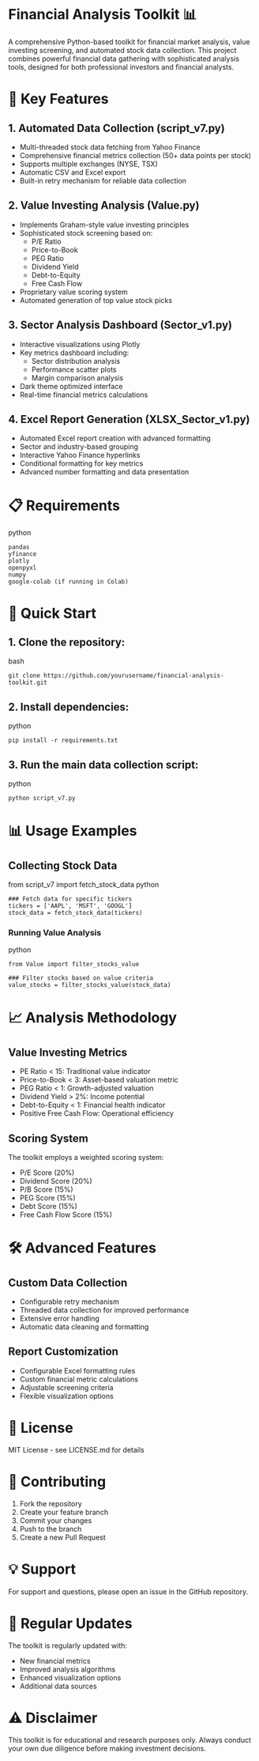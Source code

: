 # Financial Analysis Toolkit 📊
A comprehensive Python-based toolkit for financial market analysis, value investing screening, and automated stock data collection. This project combines powerful financial data gathering with sophisticated analysis tools, designed for both professional investors and financial analysts.
# 🌟 Key Features
## 1. Automated Data Collection (script_v7.py)

- Multi-threaded stock data fetching from Yahoo Finance
- Comprehensive financial metrics collection (50+ data points per stock)
- Supports multiple exchanges (NYSE, TSX)
- Automatic CSV and Excel export
- Built-in retry mechanism for reliable data collection

## 2. Value Investing Analysis (Value.py)

- Implements Graham-style value investing principles
- Sophisticated stock screening based on:
  - P/E Ratio
  - Price-to-Book
  - PEG Ratio
  - Dividend Yield
  - Debt-to-Equity
  - Free Cash Flow
- Proprietary value scoring system
- Automated generation of top value stock picks

## 3. Sector Analysis Dashboard (Sector_v1.py)
- Interactive visualizations using Plotly
- Key metrics dashboard including:
  - Sector distribution analysis
  - Performance scatter plots
  - Margin comparison analysis
- Dark theme optimized interface
- Real-time financial metrics calculations

## 4. Excel Report Generation (XLSX_Sector_v1.py)
- Automated Excel report creation with advanced formatting
- Sector and industry-based grouping
- Interactive Yahoo Finance hyperlinks
- Conditional formatting for key metrics
- Advanced number formatting and data presentation

# 📋 Requirements
python
```
pandas
yfinance
plotly
openpyxl
numpy
google-colab (if running in Colab)
```

# 🚀 Quick Start
## 1. Clone the repository:
bash
```
git clone https://github.com/yourusername/financial-analysis-toolkit.git
```
## 2. Install dependencies:
python
```
pip install -r requirements.txt
```
## 3. Run the main data collection script:
python
```
python script_v7.py
```

# 📊 Usage Examples
## Collecting Stock Data

from script_v7 import fetch_stock_data
python
```
### Fetch data for specific tickers
tickers = ['AAPL', 'MSFT', 'GOOGL']
stock_data = fetch_stock_data(tickers)
```
### Running Value Analysis
python
```
from Value import filter_stocks_value

### Filter stocks based on value criteria
value_stocks = filter_stocks_value(stock_data)
```
# 📈 Analysis Methodology
## Value Investing Metrics
- PE Ratio < 15: Traditional value indicator
- Price-to-Book < 3: Asset-based valuation metric
- PEG Ratio < 1: Growth-adjusted valuation
- Dividend Yield > 2%: Income potential
- Debt-to-Equity < 1: Financial health indicator
- Positive Free Cash Flow: Operational efficiency

## Scoring System
The toolkit employs a weighted scoring system:
- P/E Score (20%)
- Dividend Score (20%)
- P/B Score (15%)
- PEG Score (15%)
- Debt Score (15%)
- Free Cash Flow Score (15%)

# 🛠 Advanced Features
## Custom Data Collection
- Configurable retry mechanism
- Threaded data collection for improved performance
- Extensive error handling
- Automatic data cleaning and formatting

## Report Customization
- Configurable Excel formatting rules
- Custom financial metric calculations
- Adjustable screening criteria
- Flexible visualization options

# 📝 License
MIT License - see LICENSE.md for details

# 🤝 Contributing
1. Fork the repository
2. Create your feature branch
3. Commit your changes
4. Push to the branch
5. Create a new Pull Request

# 💡 Support
For support and questions, please open an issue in the GitHub repository.

# 🔄 Regular Updates
The toolkit is regularly updated with:
- New financial metrics
- Improved analysis algorithms
- Enhanced visualization options
- Additional data sources

# ⚠️ Disclaimer
This toolkit is for educational and research purposes only. Always conduct your own due diligence before making investment decisions.
